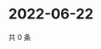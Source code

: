 # 2022-06-22

共 0 条

<!-- BEGIN WEIBO -->
<!-- 最后更新时间 Wed Jun 22 2022 07:17:28 GMT+0800 (China Standard Time) -->

<!-- END WEIBO -->
